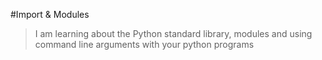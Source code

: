 #Import & Modules
>I am learning about the Python standard library, modules and using command line arguments with your python programs

